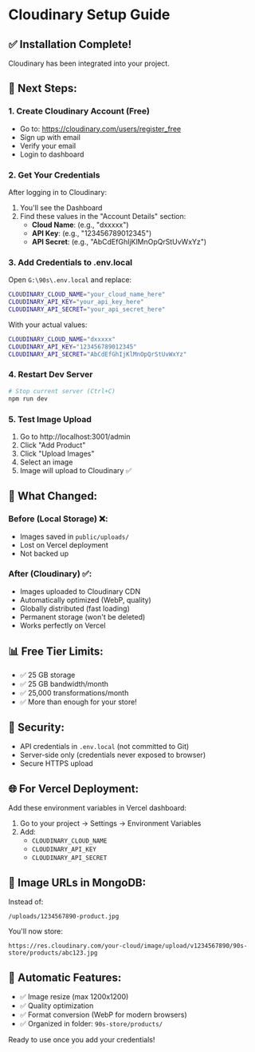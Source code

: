 # Cloudinary Setup Guide

## ✅ Installation Complete!
Cloudinary has been integrated into your project.

## 📝 Next Steps:

### 1. Create Cloudinary Account (Free)
   - Go to: https://cloudinary.com/users/register_free
   - Sign up with email
   - Verify your email
   - Login to dashboard

### 2. Get Your Credentials
   After logging in to Cloudinary:
   
   1. You'll see the Dashboard
   2. Find these values in the "Account Details" section:
      - **Cloud Name**: (e.g., "dxxxxx")
      - **API Key**: (e.g., "123456789012345")
      - **API Secret**: (e.g., "AbCdEfGhIjKlMnOpQrStUvWxYz")

### 3. Add Credentials to .env.local
   Open `G:\90s\.env.local` and replace:
   
   ```bash
   CLOUDINARY_CLOUD_NAME="your_cloud_name_here"
   CLOUDINARY_API_KEY="your_api_key_here"
   CLOUDINARY_API_SECRET="your_api_secret_here"
   ```
   
   With your actual values:
   
   ```bash
   CLOUDINARY_CLOUD_NAME="dxxxxx"
   CLOUDINARY_API_KEY="123456789012345"
   CLOUDINARY_API_SECRET="AbCdEfGhIjKlMnOpQrStUvWxYz"
   ```

### 4. Restart Dev Server
   ```bash
   # Stop current server (Ctrl+C)
   npm run dev
   ```

### 5. Test Image Upload
   1. Go to http://localhost:3001/admin
   2. Click "Add Product"
   3. Click "Upload Images"
   4. Select an image
   5. Image will upload to Cloudinary ✅

## 🎯 What Changed:

### Before (Local Storage) ❌:
- Images saved in `public/uploads/`
- Lost on Vercel deployment
- Not backed up

### After (Cloudinary) ✅:
- Images uploaded to Cloudinary CDN
- Automatically optimized (WebP, quality)
- Globally distributed (fast loading)
- Permanent storage (won't be deleted)
- Works perfectly on Vercel

## 📊 Free Tier Limits:
- ✅ 25 GB storage
- ✅ 25 GB bandwidth/month
- ✅ 25,000 transformations/month
- ✅ More than enough for your store!

## 🔐 Security:
- API credentials in `.env.local` (not committed to Git)
- Server-side only (credentials never exposed to browser)
- Secure HTTPS upload

## 🌐 For Vercel Deployment:
Add these environment variables in Vercel dashboard:
1. Go to your project → Settings → Environment Variables
2. Add:
   - `CLOUDINARY_CLOUD_NAME`
   - `CLOUDINARY_API_KEY`
   - `CLOUDINARY_API_SECRET`

## 📝 Image URLs in MongoDB:
Instead of:
```
/uploads/1234567890-product.jpg
```

You'll now store:
```
https://res.cloudinary.com/your-cloud/image/upload/v1234567890/90s-store/products/abc123.jpg
```

## 🎨 Automatic Features:
- ✅ Image resize (max 1200x1200)
- ✅ Quality optimization
- ✅ Format conversion (WebP for modern browsers)
- ✅ Organized in folder: `90s-store/products/`

Ready to use once you add your credentials!
